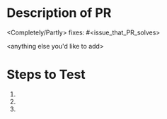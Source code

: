 <!-- The title of your PR must follow the format "PR: Issue <issue number>: <short description>" -->
<!-- If your PR isn't related to an issue, use this format: "PR: <short description>" -->

<!-- Make sure to replace anything in angle brackets ( < > ) -->

# Description of PR
<Completely/Partly> fixes: #<issue_that_PR_solves>

<anything else you'd like to add>

# Steps to Test <!-- (Remove this section if it is not applicable.) -->
1. <step>
2. <step>
3. <step>
